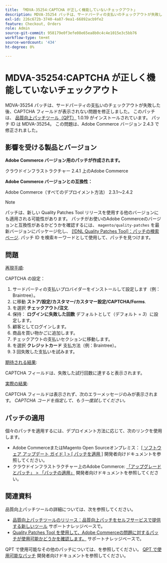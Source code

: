 ```yaml
---
title: 「MDVA-35254:CAPTCHA が正しく機能していないチェックアウト」
description: MDVA-35254 パッチは、サードパーティの支払いのチェックアウトが失敗した後、CAPTCHA フィールドが表示されない問題を修正しました。 このパッチは、[Quality Patches Tool （QPT） ] （/help/announcements/adobe-commerce-announcements/magento-quality-patches-released-new-tool-to-self-serve-quality-patches.md） 1.0.19 がインストールされている場合に利用できます。 パッチ ID は MDVA-35254。 この問題は、Adobe Commerce バージョン 2.4.3 で修正されました。
exl-id: 226c672b-3740-4a87-9ea1-66892acb9fe2
feature: Checkout, Orders
role: Admin
source-git-commit: 958179e0f3efe08e65ea8b0c4c4e1015e3c5bb76
workflow-type: tm+mt
source-wordcount: '434'
ht-degree: 0%

---
```


# MDVA-35254:CAPTCHA が正しく機能していないチェックアウト

MDVA-35254 パッチは、サードパーティの支払いのチェックアウトが失敗した後、CAPTCHA フィールドが表示されない問題を修正しました。 このパッチは、 [品質向上パッチツール（QPT）](/help/announcements/adobe-commerce-announcements/magento-quality-patches-released-new-tool-to-self-serve-quality-patches.md) 1.0.19 がインストールされています。 パッチ ID は MDVA-35254。 この問題は、Adobe Commerce バージョン 2.4.3 で修正されました。

## 影響を受ける製品とバージョン

**Adobe Commerce バージョン用のパッチが作成されます。**

クラウドインフラストラクチャー 2.4.1 上のAdobe Commerce

**Adobe Commerce バージョンとの互換性：**

Adobe Commerce（すべてのデプロイメント方法） 2.3.1～2.4.2

>[!NOTE]
>
>パッチは、新しい Quality Patches Tool リリースを使用する他のバージョンにも適用される可能性があります。 パッチがお使いのAdobe Commerceのバージョンと互換性があるかどうかを確認するには、 `magento/quality-patches` を最新バージョンにパッケージ化し、 [[!DNL Quality Patches Tool]：パッチの検索ページ](https://devdocs.magento.com/quality-patches/tool.html#patch-grid). パッチ ID を検索キーワードとして使用して、パッチを見つけます。

## 問題

<u>再現手順</u>:

CAPTCHA の設定：

1. サードパーティの支払いプロバイダーをインストールして設定します（例：Braintree）。
1. に移動 **ストア/設定/カスタマー/カスタマー設定/CAPTCHA/Forms**.
1. を選択 **チェックアウト/注文**.
1. 保持： **ログインに失敗した回数** デフォルトとして（デフォルト = *3*）に設定します。
1. 顧客としてログインします。
1. 商品を買い物かごに追加します。
1. チェックアウトの支払いセクションに移動します。
1. を選択 **クレジットカード** 支払方法（例：Braintree）。
1. 3 回失敗した支払いを試みます。

<u>期待される結果</u>:

CAPTCHA フィールドは、失敗した試行回数に達すると表示されます。

<u>実際の結果</u>:

CAPTCHA フィールドは表示されず、次のエラーメッセージのみが表示されます。 *CAPTCHA コードを指定して、もう一度試してください。*

## パッチの適用

個々のパッチを適用するには、デプロイメント方法に応じて、次のリンクを使用します。

* Adobe CommerceまたはMagento Open Sourceオンプレミス： [[ ソフトウェア アップデート ガイド ] > [ パッチを適用 ]](https://devdocs.magento.com/guides/v2.4/comp-mgr/patching/mqp.html) 開発者向けドキュメントを参照してください。
* クラウドインフラストラクチャー上のAdobe Commerce: [「アップグレードとパッチ」 > 「パッチの適用」](https://devdocs.magento.com/cloud/project/project-patch.html) 開発者向けドキュメントを参照してください。

## 関連資料

品質向上パッチツールの詳細については、次を参照してください。

* [品質向上パッチツールのリリース：品質向上パッチをセルフサービスで提供する新しいツール](/help/announcements/adobe-commerce-announcements/magento-quality-patches-released-new-tool-to-self-serve-quality-patches.md) サポートナレッジベースで。
* [Quality Patches Tool を使用して、Adobe Commerceの問題に対するパッチが使用可能かどうかを確認します。](/help/support-tools/patches-available-in-qpt-tool/check-patch-for-magento-issue-with-magento-quality-patches.md) サポートナレッジベースで。

QPT で使用可能なその他のパッチについては、を参照してください。 [QPT で使用可能なパッチ](https://devdocs.magento.com/quality-patches/tool.html#patch-grid) 開発者向けドキュメントを参照してください。
